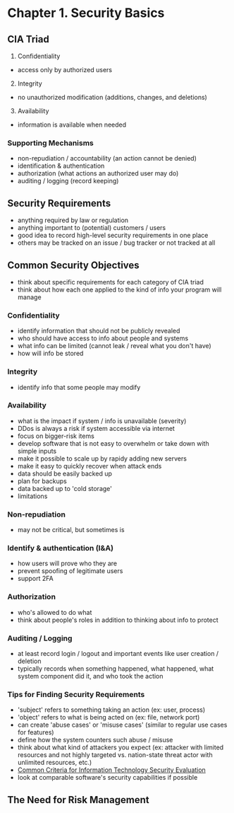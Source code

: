 # Chapter 1. Security Basics

## CIA Triad
1. Confidentiality
- access only by authorized users

2. Integrity
- no unauthorized modification (additions, changes, and deletions)

3. Availability
- information is available when needed

### Supporting Mechanisms
- non-repudiation / accountability (an action cannot be denied)
- identification & authentication
- authorization (what actions an authorized user may do)
- auditing / logging (record keeping)


## Security Requirements
- anything required by law or regulation
- anything important to (potential) customers / users
- good idea to record high-level security requirements in one place
- others may be tracked on an issue / bug tracker or not tracked at all

## Common Security Objectives
- think about specific requirements for each category of CIA triad
- think about how each one applied to the kind of info your program will manage

### Confidentiality
- identify information that should not be publicly revealed
- who should have access to info about people and systems
- what info can be limited (cannot leak / reveal what you don't have)
- how will info be stored

### Integrity
- identify info that some people may modify

### Availability
- what is the impact if system / info is unavailable (severity)
- DDos is always a risk if system accessible via internet
- focus on bigger-risk items
- develop software that is not easy to overwhelm or take down with simple inputs
- make it possible to scale up by rapidy adding new servers
- make it easy to quickly recover when attack ends
- data should be easily backed up
- plan for backups
- data backed up to 'cold storage'
- limitations

### Non-repudiation
- may not be critical, but sometimes is

### Identify & authentication (I&A)
- how users will prove who they are
- prevent spoofing of legitimate users
- support 2FA

### Authorization
- who's allowed to do what
- think about people's roles in addition to thinking about info to protect

### Auditing / Logging
- at least record login / logout and important events like user creation / deletion
- typically records when something happened, what happened, what system component did it, and who took the action

### Tips for Finding Security Requirements
- 'subject' refers to something taking an action (ex: user, process)
- 'object' refers to what is being acted on (ex: file, network port)
- can create 'abuse cases' or 'misuse cases' (similar to regular use cases for features)
- define how the system counters such abuse / misuse
- think about what kind of attackers you expect (ex: attacker with limited resources and not highly targeted vs. nation-state threat actor with unlimited resources, etc.)
- [Common Criteria for Information Technology Security Evaluation](https://www.commoncriteriaportal.org/index.cfm)
- look at comparable software's security capabilities if possible



## The Need for Risk Management






